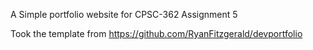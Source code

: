 A Simple portfolio website for CPSC-362 Assignment 5


Took the template from https://github.com/RyanFitzgerald/devportfolio
